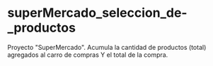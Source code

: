 # superMercado_seleccion_de-_productos
Proyecto "SuperMercado".  Acumula la cantidad de productos (total) agregados al carro de compras Y el total de la compra.
